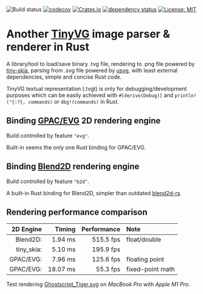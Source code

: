 
![Build status](https://github.com/mhfan/intvg/actions/workflows/rust-ci.yml/badge.svg)
[![codecov](https://codecov.io/gh/mhfan/intvg/graph/badge.svg)](https://codecov.io/gh/mhfan/intvg)
[![Crates.io](https://img.shields.io/crates/v/intvg.svg)](https://crates.io/crates/intvg)
[![dependency status](https://deps.rs/repo/github/mhfan/intvg/status.svg)](https://deps.rs/repo/github/mhfan/intvg)
[![License: MIT](https://img.shields.io/badge/License-MIT-green.svg)](https://opensource.org/licenses/MIT)

# Another [TinyVG](https://tinyvg.tech/) image parser & renderer in Rust

A library/tool to load/save binary .tvg file, rendering to .png file powered by [tiny-skia](https://github.com/RazrFalcon/tiny-skia), parsing from .svg file powered by [usvg](https://github.com/RazrFalcon/resvg/tree/master/crates/usvg), with least external dependencies, simple and concise Rust code.

TinyVG textual representation (.tvgt) is only for debugging/development purposes which can be easily achieved with `#[derive(Debug)]` and `println!("{:?}, commands)` or `dbg!(commands)` in Rust.

## Binding [GPAC/EVG](https://github.com/gpac/gpac/tree/master/src/evg) 2D rendering engine

Build controlled by feature `"evg"`.

Built-in seems the only one Rust binding for GPAC/EVG.

## Binding [Blend2D](https://github.com/blend2d/blend2d) rendering engine

Build controlled by feature `"b2d"`.

A built-in Rust binding for Blend2D, simpler than outdated [blend2d-rs](https://github.com/Veykril/blend2d-rs).

## Rendering performance comparison

|  2D Engine |   Timing | Performance | Note             |
|        --: |      --: |         --: | :--              |
|   Blend2D: |  1.94 ms |   515.5 fps | float/double     |
| tiny_skia: |  5.10 ms |   195.9 fps |                  |
|  GPAC/EVG: |  7.96 ms |   125.6 fps | floating point   |
|  GPAC/EVG: | 18.07 ms |    55.3 fps | fixed-point math |

Test rendering [Ghostscript_Tiger.svg](https://commons.wikimedia.org/wiki/File:Ghostscript_Tiger.svg) on _MacBook Pro_ with _Apple M1 Pro_.
